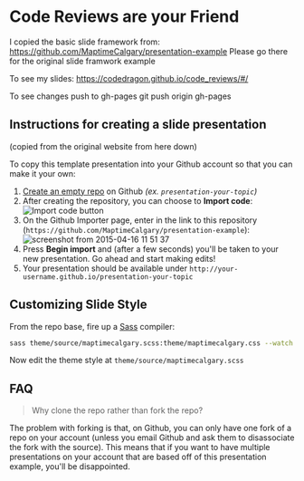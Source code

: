 # Code Reviews are your Friend


I copied the basic slide framework from:
https://github.com/MaptimeCalgary/presentation-example
Please go there for the original slide framwork example

To see my slides:
https://codedragon.github.io/code_reviews/#/

To see changes push to gh-pages
git push origin gh-pages

## Instructions for creating a slide presentation
(copied from the original website from here down)

To copy this template presentation into your Github account so that you can make it your own:

1. [Create an empty repo](https://github.com/new) on Github _(ex. `presentation-your-topic`)_
2. After creating the repository, you can choose to **Import code**: ![Import code button](https://cloud.githubusercontent.com/assets/897290/7187563/a3637a08-e42e-11e4-874e-ae9845224445.png)
3. On the Github Importer page, enter in the link to this repository (`https://github.com/MaptimeCalgary/presentation-example`): ![screenshot from 2015-04-16 11 51 37](https://cloud.githubusercontent.com/assets/897290/7187614/f6f89cde-e42e-11e4-94d0-4d92d5a4c6ef.png)
4. Press **Begin import** and (after a few seconds) you'll be taken to your new presentation. Go ahead and start making edits!
5. Your presentation should be available under `http://your-username.github.io/presentation-your-topic`

## Customizing Slide Style

From the repo base, fire up a [Sass](http://sass-lang.com/) compiler:
```bash
sass theme/source/maptimecalgary.scss:theme/maptimecalgary.css --watch
```
Now edit the theme style at `theme/source/maptimecalgary.scss`

## FAQ

> Why clone the repo rather than fork the repo?

The problem with forking is that, on Github, you can only have one fork of a repo on your account (unless you email Github and ask them to disassociate the fork with the source). This means that if you want to have multiple presentations on your account that are based off of this presentation example, you'll be disappointed.
